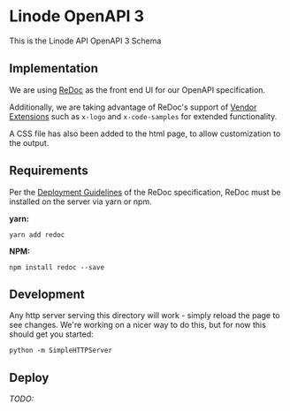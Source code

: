 # Linode OpenAPI 3

This is the Linode API OpenAPI 3 Schema

## Implementation

We are using [ReDoc](https://github.com/Rebilly/ReDoc) as the front end
UI for our OpenAPI specification.

Additionally, we are taking advantage of ReDoc's support of
[Vendor Extensions](https://github.com/Rebilly/ReDoc/blob/master/docs/redoc-vendor-extensions.md)
such as `x-logo` and `x-code-samples` for extended functionality.

A CSS file has also been added to the html page, to allow customization to the
output.

## Requirements

Per the [Deployment
Guidelines](https://github.com/Rebilly/ReDoc#deployment) of the ReDoc
specification, ReDoc must be installed on the server via yarn or npm.

**yarn:**
```
yarn add redoc
```

**NPM:**
```
npm install redoc --save
```

## Development

Any http server serving this directory will work - simply reload the page to
see changes.  We're working on a nicer way to do this, but for now this should
get you started:

```shell
python -m SimpleHTTPServer
```

## Deploy

_TODO:_
